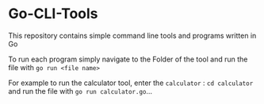# Go-CLI-Tools
This repository contains simple command line tools and programs written in Go

To run each program simply navigate to the Folder of the tool and run the file with `go run <file name>`

For example to run the calculator tool, enter the `calculator` : `cd calculator` and run the file with `go run calculator.go`...
